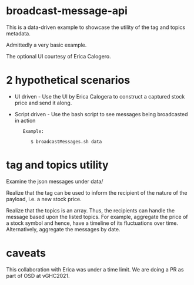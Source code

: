 # broadcast-message-api

  This is a data-driven example to showcase the utility of the tag and topics metadata.

  Admittedly a very basic example.  

  The optional UI courtesy of Erica Calogero.

# 2 hypothetical scenarios

 * UI driven - Use the UI by Erica Calogera to construct a captured stock price and send it along.

 * Script driven - Use the bash script to see messages being broadcasted in action

          Example:
             
             $ broadcastMessages.sh data

# tag and topics utility

  Examine the json messages under data/

  Realize that the tag can be used to inform the recipient of the nature of the payload, i.e. a new stock price.

  Realize that the topics is an array.  Thus, the recipients can handle the message based upon the listed topics.  For example, aggregate the price of a stock symbol and hence, have a timeline of its fluctuations over time.  Alternatively, aggregate the messages by date. 

# caveats

  This collaboration with Erica was under a time limit.  We are doing a PR as part of OSD at vGHC2021.



